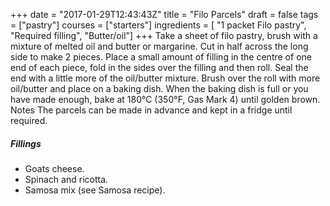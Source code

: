 +++
date = "2017-01-29T12:43:43Z"
title = "Filo Parcels"
draft = false
tags = ["pastry"]
courses = ["starters"]
ingredients = [
    "1 packet Filo pastry",
    "Required filling",
    "Butter/oil"]
+++
Take a sheet of filo pastry, brush with a mixture of melted oil and butter or margarine. Cut in half across the long side to make 2 pieces. Place a small amount of filling in the centre of one end of each piece, fold in the sides over the filling and then roll. Seal the end with a little more of the oil/butter mixture. Brush over the roll with more oil/butter and place on a baking dish. When the baking dish is full or you have made enough, bake at 180°C (350°F, Gas Mark 4) until golden brown. Notes The parcels can be made in advance and kept in a fridge until required.

##### Fillings
* Goats cheese.
* Spinach and ricotta.
* Samosa mix (see Samosa recipe).